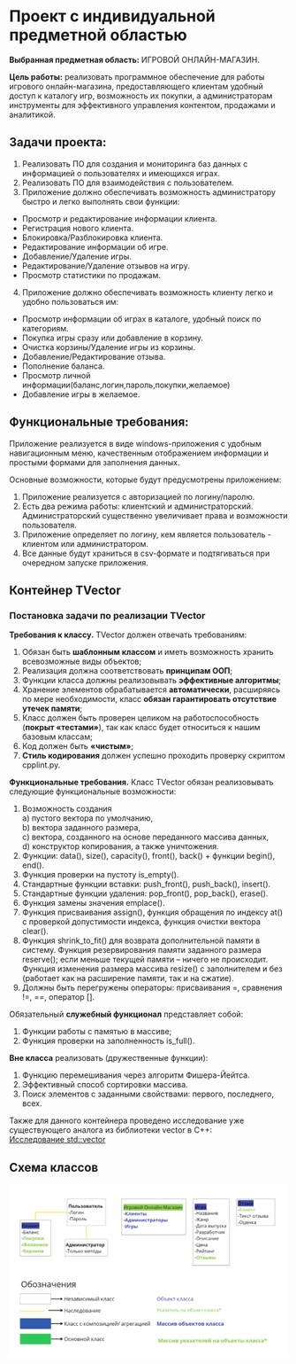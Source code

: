 # Проект с индивидуальной предметной областью
**Выбранная предметная область:** ИГРОВОЙ ОНЛАЙН-МАГАЗИН.  

**Цель работы:** реализовать программное обеспечение для работы игрового онлайн-магазина, предоставляющего клиентам удобный доступ к каталогу игр, возможность их покупки, а администраторам инструменты для эффективного управления контентом, продажами и аналитикой.

## Задачи проекта:
1. Реализовать ПО для создания и мониторинга баз данных с информацией о пользователях и имеющихся играх.
2. Реализовать ПО для взаимодействия с пользователем.
4. Приложение должно обеспечивать возможность администратору быстро и легко выполнять свои функции:
- Просмотр и редактирование информации клиента.
- Регистрация нового клиента.
- Блокировка/Разблокировка клиента.
- Редактирование информации об игре.
- Добавление/Удаление игры.
- Редактирование/Удаление отзывов на игру.
- Просмотр статистики по продажам.
4. Приложение должно обеспечивать возможность клиенту легко и удобно пользоваться им:
- Просмотр информации об играх в каталоге, удобный поиск по категориям.
- Покупка игры сразу или добавление в корзину.
- Очистка корзины/Удаление игры из корзины.
- Добавление/Редактирование отзыва.
- Пополнение баланса.
- Просмотр личной информации(баланс,логин,пароль,покупки,желаемое)
- Добавление игры в желаемое.

## Функциональные требования:
Приложение реализуется в виде windows-приложения с удобным навигационным меню, качественным отображением информации и простыми формами для заполнения данных.

Основные возможности, которые будут предусмотрены приложением:
1. Приложение реализуется с авторизацией по логину/паролю.
2. Есть два режима работы: клиентский и администраторский. Администраторский существенно увеличивает права и возможности пользователя.
3. Приложение определяeт по логину, кем является пользователь - клиентом или администратором.
4. Все данные будут храниться в csv-формате и подтягиваться при очередном запуске приложения.

## Контейнер TVector
### Постановка задачи по реализации TVector
**Требования к классу.** TVector должен отвечать требованиям:
1. Обязан быть **шаблонным классом** и иметь возможность хранить всевозможные виды объектов;
2. Реализация должна соответствовать **принципам ООП**;
3. Функции класса должны реализовывать **эффективные алгоритмы**;
4. Хранение элементов обрабатывается **автоматически**, расширяясь по мере необходимости, класс **обязан гарантировать отсутствие утечек памяти**;
5. Класс должен быть проверен целиком на работоспособность (**покрыт «тестами»**), так как класс будет относиться к нашим базовым классам;
6. Код должен быть **«чистым»**;
7. **Стиль кодирования** должен успешно проходить проверку скриптом cpplint.py.

**Функциональные требования.** Класс TVector обязан реализовывать следующие функциональные возможности:  
1. Возможность создания  
a) пустого вектора по умолчанию,  
b) вектора заданного размера,  
c) вектора, созданного на основе переданного массива данных,  
d) конструктор копирования, а также уничтожения.
2. Функции: data(), size(), capacity(), front(), back() + функции begin(), end().
3. Функция проверки на пустоту is_empty().
4. Стандартные функции вставки: push_front(), push_back(), insert().
5. Стандартные функции удаления: pop_front(), pop_back(), erase().
6. Функция замены значения emplace().
7. Функция присваивания assign(), функция обращения по индексу at() с проверкой допустимости индекса, функция очистки вектора clear().
8. Функция shrink_to_fit() для возврата дополнительной памяти в систему. Функция резервирования памяти заданного размера reserve(); если меньше текущей памяти – ничего не происходит. Функция изменения размера массива resize() с заполнителем и без (работает как на расширение памяти, так и на сжатие).
9. Должны быть перегружены операторы: присваивания =, сравнения !=, ==, оператор [].

Обязательный **служебный функционал** представляет собой:
1. Функции работы с памятью в массиве;
2. Функция проверки на заполненность is_full().  

**Вне класса** реализовать (дружественные функции):  
1. Функцию перемешивания через алгоритм Фишера-Йейтса.
2. Эффективный способ сортировки массива.
3. Поиск элементов с заданными свойствами: первого, последнего, всех.

Также для данного контейнера проведено исследование уже существующего аналога из библиотеки vector в C++:  
[Исследование std::vector](source/STL_vector.pdf)
## Схема классов

![image](source/Scheme.jpg)
